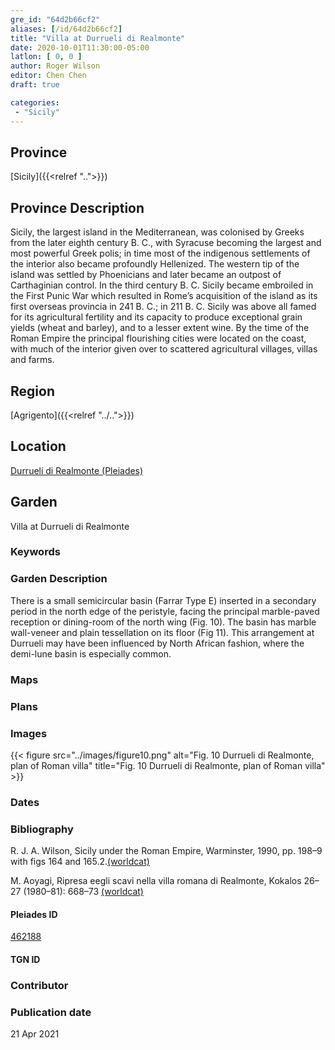 ```yaml
---
gre_id: "64d2b66cf2"
aliases: [/id/64d2b66cf2]
title: "Villa at Durrueli di Realmonte"
date: 2020-10-01T11:30:00-05:00
latlon: [ 0, 0 ]
author: Roger Wilson
editor: Chen Chen
draft: true

categories:
 - "Sicily"
---
```


## Province

[Sicily]({{<relref "..">}})  

## Province Description
Sicily, the largest island in the Mediterranean, was colonised by Greeks from the later eighth century B. C., with Syracuse becoming the largest and most powerful Greek polis; in time most of the indigenous settlements of the interior also became profoundly Hellenized. The western tip of the island was settled by Phoenicians and later became an outpost of Carthaginian control. In the third century B. C. Sicily became embroiled in the First Punic War which resulted in Rome’s acquisition of the island as its first overseas provincia in 241 B. C.; in 211 B. C. Sicily was above all famed for its agricultural fertility and its capacity to produce exceptional grain yields (wheat and barley), and to a lesser extent wine. By the time of the Roman Empire the principal flourishing cities were located on the coast, with much of the interior given over to scattered agricultural villages, villas and farms.

## Region

[Agrigento]({{<relref "../..">}})

<!--### Sublocation Description-->

<!-- DESCRIPTION -->


## Location

[Durrueli di Realmonte (Pleiades)](https://pleiades.stoa.org/places/462188/)

<!--### Location Description-->

<!-- LEAVE THIS BLANK FOR NOW -->

<!--## Sublocation-->

<!--
[AREA WITHIN LOCATION, LIKE “PALATINE HILL”](GEOREFERENCE LINK)
A sublocation is any area larger than an individual garden, but located within a location. I would always try to include a link to a controlled vocabulary here if possible. This ID may well be different from the Garden ID, e.g., Pompeii versus a Garden in one of the houses which has its own Pleiades ID.
-->

<!--### Sublocation Description-->

<!-- DESCRIPTION -->

## Garden

Villa at Durrueli di Realmonte

### Keywords

<!-- [urban villas](#) -->


### Garden Description

There is a small semicircular basin (Farrar Type E) inserted in a secondary period in the north edge of the peristyle, facing the principal marble-paved reception or dining-room of the north wing (Fig. 10). The basin has marble wall-veneer and plain tessellation on its floor (Fig 11). This arrangement at Durrueli may have been influenced by North African fashion, where the demi-lune basin is especially common.


### Maps

<!--
{{< figure src="IMG_URL" alt="ALT_TEXT" title="CAPTION" >}}
-->

### Plans

<!--{{< figure src="../images/cologne_atrium_plan1_EUR_GI_ColClaAA_Ah_carroll.jpg" alt="Plan of the Atrium House at Colonia Claudia Ara Agrippinensium (Cologne); rights statement" title="Plan 1: Plan of the so-called 'atrium house' with an apsidal pool (P) in its garden courtyard (G). Adapted from Precht 1971, fig. 2. (Rights statement)" >}}-->

### Images

{{< figure src="../images/figure10.png" alt="Fig. 10 Durrueli di Realmonte, plan of Roman villa" title="Fig. 10 Durrueli di Realmonte, plan of Roman villa" >}}



### Dates


### Bibliography
R. J. A. Wilson, Sicily under the Roman Empire, Warminster, 1990, pp. 198–9  with figs 164 and 165.2.[(worldcat)](http://www.worldcat.org/oclc/608028740)

M. Aoyagi, Ripresa eegli scavi nella villa romana di Realmonte, Kokalos 26–27 (1980–81):  668–73 [(worldcat)](http://www.worldcat.org/oclc/186378054)



<!--#### Periodo ID-->

<!-- [PERIODO_ID](https://pleiades.stoa.org/places/PLEIADES_ID) -->

#### Pleiades ID

[462188](https://pleiades.stoa.org/places/462188/)

#### TGN ID


### Contributor


### Publication date

21 Apr 2021


<!--### Related articles-->

<!-- Links to other related articles. Leave blank for now -->